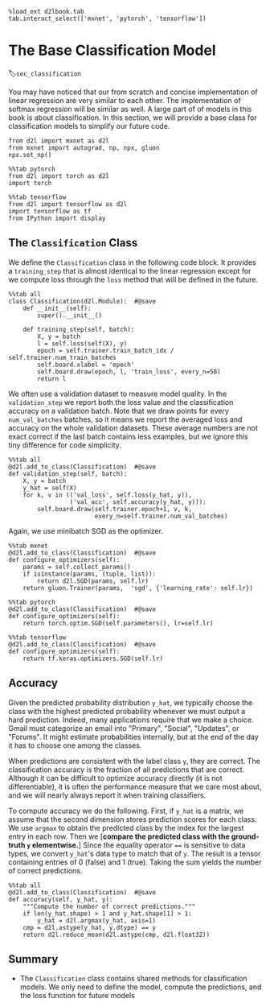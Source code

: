 ```{.python .input  n=1}
%load_ext d2lbook.tab
tab.interact_select(['mxnet', 'pytorch', 'tensorflow'])
```

# The Base Classification Model
:label:`sec_classification`

You may have noticed that our from scratch and concise implementation of linear regression are very similar to each other. The implementation of softmax regression will be similar as well. A large part of of models in this book is about classification. In this section, we will provide a base class for classification models to simplify our future code.

```{.python .input}
from d2l import mxnet as d2l
from mxnet import autograd, np, npx, gluon
npx.set_np()
```

```{.python .input}
%%tab pytorch
from d2l import torch as d2l
import torch
```

```{.python .input}
%%tab tensorflow
from d2l import tensorflow as d2l
import tensorflow as tf
from IPython import display
```

## The `Classification` Class

We define the `Classification` class in the following code block. It provides a `training_step` that is almost identical to the linear regression except for we compute loss through the `loss` method that will be defined in the future.

```{.python .input}
%%tab all
class Classification(d2l.Module):  #@save
    def __init__(self):
        super().__init__()

    def training_step(self, batch):
        X, y = batch
        l = self.loss(self(X), y)
        epoch = self.trainer.train_batch_idx / self.trainer.num_train_batches
        self.board.xlabel = 'epoch'
        self.board.draw(epoch, l, 'train_loss', every_n=50)
        return l
```

We often use a validation dataset to measure model quality. In the `validation_step` we report both the loss value and the classification accuracy on a validation batch. Note that we draw points for every `num_val_batches` batches, so it means we report the averaged loss and accuracy on the whole validation datasets. These average numbers are not exact correct if the last batch contains less examples, but we ignore this tiny difference for code simplicity.

```{.python .input}
%%tab all
@d2l.add_to_class(Classification)  #@save
def validation_step(self, batch):
    X, y = batch
    y_hat = self(X)
    for k, v in (('val_loss', self.loss(y_hat, y)),
                 ('val_acc', self.accuracy(y_hat, y))):
        self.board.draw(self.trainer.epoch+1, v, k,
                        every_n=self.trainer.num_val_batches)
```

Again, we use minibatch SGD as the optimizer.

```{.python .input}
%%tab mxnet
@d2l.add_to_class(Classification)  #@save
def configure_optimizers(self):
    params = self.collect_params()
    if isinstance(params, (tuple, list)):
        return d2l.SGD(params, self.lr)
    return gluon.Trainer(params,  'sgd', {'learning_rate': self.lr})
```

```{.python .input}
%%tab pytorch
@d2l.add_to_class(Classification)  #@save
def configure_optimizers(self):
    return torch.optim.SGD(self.parameters(), lr=self.lr)
```

```{.python .input}
%%tab tensorflow
@d2l.add_to_class(Classification)  #@save
def configure_optimizers(self):
    return tf.keras.optimizers.SGD(self.lr)
```

## Accuracy

Given the predicted probability distribution `y_hat`,
we typically choose the class with the highest predicted probability
whenever we must output a hard prediction.
Indeed, many applications require that we make a choice.
Gmail must categorize an email into "Primary", "Social", "Updates", or "Forums".
It might estimate probabilities internally,
but at the end of the day it has to choose one among the classes.

When predictions are consistent with the label class `y`, they are correct.
The classification accuracy is the fraction of all predictions that are correct.
Although it can be difficult to optimize accuracy directly (it is not differentiable),
it is often the performance measure that we care most about,
and we will nearly always report it when training classifiers.

To compute accuracy we do the following.
First, if `y_hat` is a matrix,
we assume that the second dimension stores prediction scores for each class.
We use `argmax` to obtain the predicted class by the index for the largest entry in each row.
Then we [**compare the predicted class with the ground-truth `y` elementwise.**]
Since the equality operator `==` is sensitive to data types,
we convert `y_hat`'s data type to match that of `y`.
The result is a tensor containing entries of 0 (false) and 1 (true).
Taking the sum yields the number of correct predictions.

```{.python .input}
%%tab all
@d2l.add_to_class(Classification)  #@save
def accuracy(self, y_hat, y):
    """Compute the number of correct predictions."""
    if len(y_hat.shape) > 1 and y_hat.shape[1] > 1:
        y_hat = d2l.argmax(y_hat, axis=1)
    cmp = d2l.astype(y_hat, y.dtype) == y
    return d2l.reduce_mean(d2l.astype(cmp, d2l.float32))
```

## Summary

- The `Classification` class contains shared methods for classification models. We only need to define the model, compute the predictions, and the loss function for future models
